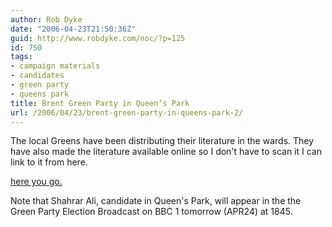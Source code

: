 ```yaml
---
author: Rob Dyke
date: "2006-04-23T21:50:36Z"
guid: http://www.robdyke.com/noc/?p=125
id: 750
tags:
- campaign materials
- candidates
- green party
- queens park
title: Brent Green Party in Queen’s Park
url: /2006/04/23/brent-green-party-in-queens-park-2/
---
```

The local Greens have been distributing their literature in the wards. They have also made the literature available online so I don't have to scan it I can link to it from here.

[here you go.](http://brentandharrow.greenparty.org.uk/QPGNapr06.pdf)

Note that Shahrar Ali, candidate in Queen's Park, will appear in the the Green Party Election Broadcast on BBC 1 tomorrow (APR24) at 1845.